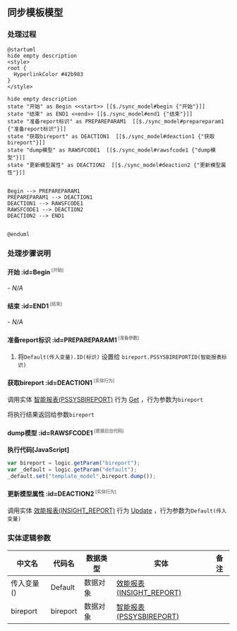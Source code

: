 ## 同步模板模型 <!-- {docsify-ignore-all} -->

   

### 处理过程

```plantuml
@startuml
hide empty description
<style>
root {
  HyperlinkColor #42b983
}
</style>

hide empty description
state "开始" as Begin <<start>> [[$./sync_model#begin {"开始"}]]
state "结束" as END1 <<end>> [[$./sync_model#end1 {"结束"}]]
state "准备report标识" as PREPAREPARAM1  [[$./sync_model#prepareparam1 {"准备report标识"}]]
state "获取bireport" as DEACTION1  [[$./sync_model#deaction1 {"获取bireport"}]]
state "dump模型" as RAWSFCODE1  [[$./sync_model#rawsfcode1 {"dump模型"}]]
state "更新模型属性" as DEACTION2  [[$./sync_model#deaction2 {"更新模型属性"}]]


Begin --> PREPAREPARAM1
PREPAREPARAM1 --> DEACTION1
DEACTION1 --> RAWSFCODE1
RAWSFCODE1 --> DEACTION2
DEACTION2 --> END1


@enduml
```


### 处理步骤说明

#### 开始 :id=Begin<sup class="footnote-symbol"> <font color=gray size=1>[开始]</font></sup>



*- N/A*
#### 结束 :id=END1<sup class="footnote-symbol"> <font color=gray size=1>[结束]</font></sup>



*- N/A*

#### 准备report标识 :id=PREPAREPARAM1<sup class="footnote-symbol"> <font color=gray size=1>[准备参数]</font></sup>



1. 将`Default(传入变量).ID(标识)` 设置给  `bireport.PSSYSBIREPORTID(智能报表标识)`

#### 获取bireport :id=DEACTION1<sup class="footnote-symbol"> <font color=gray size=1>[实体行为]</font></sup>



调用实体 [智能报表(PSSYSBIREPORT)](module/extension/PSSysBIReport.md) 行为 [Get](module/extension/PSSysBIReport#行为) ，行为参数为`bireport`

将执行结果返回给参数`bireport`

#### dump模型 :id=RAWSFCODE1<sup class="footnote-symbol"> <font color=gray size=1>[直接后台代码]</font></sup>



<p class="panel-title"><b>执行代码[JavaScript]</b></p>

```javascript
var bireport = logic.getParam("bireport");
var _default = logic.getParam("default");
_default.set("template_model",bireport.dump());
```

#### 更新模型属性 :id=DEACTION2<sup class="footnote-symbol"> <font color=gray size=1>[实体行为]</font></sup>



调用实体 [效能报表(INSIGHT_REPORT)](module/Insight/insight_report.md) 行为 [Update](module/Insight/insight_report#行为) ，行为参数为`Default(传入变量)`



### 实体逻辑参数

|    中文名   |    代码名    |  数据类型    |  实体   |备注 |
| --------| --------| -------- | -------- | --------   |
|传入变量(<i class="fa fa-check"/></i>)|Default|数据对象|[效能报表(INSIGHT_REPORT)](module/Insight/insight_report.md)||
|bireport|bireport|数据对象|[智能报表(PSSYSBIREPORT)](module/extension/PSSysBIReport.md)||
